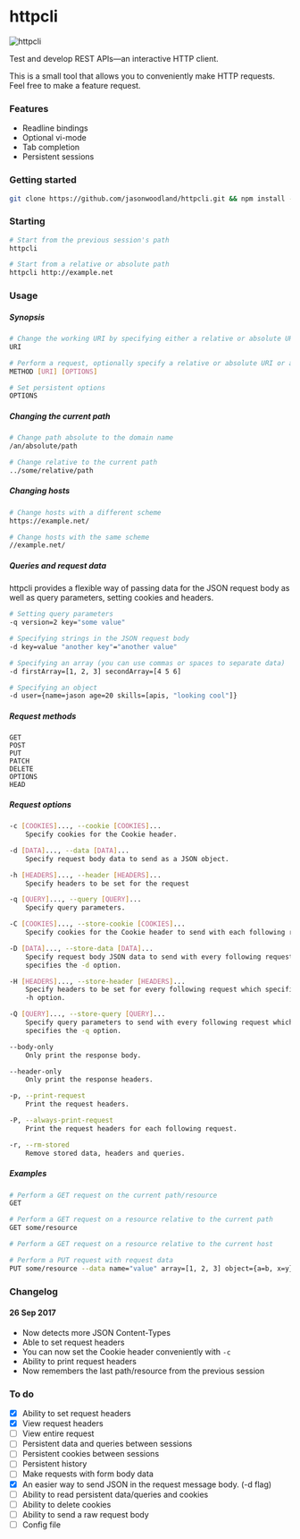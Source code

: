 # httpcli
![httpcli](https://raw.githubusercontent.com/jasonwoodland/httpcli/master/httpcli.png)

Test and develop REST APIs&mdash;an interactive HTTP client.

This is a small tool that allows you to conveniently make HTTP requests. Feel free to make a feature request.

### Features

  - Readline bindings
  - Optional vi-mode
  - Tab completion
  - Persistent sessions

### Getting started

```bash
git clone https://github.com/jasonwoodland/httpcli.git && npm install -g ./httpcli
```

### Starting

```bash
# Start from the previous session's path
httpcli

# Start from a relative or absolute path
httpcli http://example.net
```

### Usage

##### Synopsis

```bash
# Change the working URI by specifying either a relative or absolute URI
URI

# Perform a request, optionally specify a relative or absolute URI or any options for that request
METHOD [URI] [OPTIONS]

# Set persistent options
OPTIONS
```

##### Changing the current path

```bash
# Change path absolute to the domain name
/an/absolute/path

# Change relative to the current path
../some/relative/path
```

##### Changing hosts

```bash
# Change hosts with a different scheme
https://example.net/

# Change hosts with the same scheme
//example.net/
```

##### Queries and request data
httpcli provides a flexible way of passing data for the JSON request body as well as query parameters, setting cookies and headers.

```bash
# Setting query parameters
-q version=2 key="some value"

# Specifying strings in the JSON request body
-d key=value "another key"="another value"

# Specifying an array (you can use commas or spaces to separate data)
-d firstArray=[1, 2, 3] secondArray=[4 5 6]

# Specifying an object
-d user={name=jason age=20 skills=[apis, "looking cool"]}
```

##### Request methods

```
GET
POST
PUT
PATCH
DELETE
OPTIONS
HEAD
```

##### Request options

```bash
-c [COOKIES]..., --cookie [COOKIES]...
	Specify cookies for the Cookie header.

-d [DATA]..., --data [DATA]...
	Specify request body data to send as a JSON object.

-h [HEADERS]..., --header [HEADERS]...
	Specify headers to be set for the request

-q [QUERY]..., --query [QUERY]...
	Specify query parameters.

-C [COOKIES]..., --store-cookie [COOKIES]...
	Specify cookies for the Cookie header to send with each following request.

-D [DATA]..., --store-data [DATA]...
	Specify request body JSON data to send with every following request which
	specifies the -d option.

-H [HEADERS]..., --store-header [HEADERS]...
	Specify headers to be set for every following request which specifies the
	-h option.

-Q [QUERY]..., --store-query [QUERY]...
	Specify query parameters to send with every following request which
	specifies the -q option.

--body-only
	Only print the response body.

--header-only
	Only print the response headers.

-p, --print-request
	Print the request headers.

-P, --always-print-request
	Print the request headers for each following request.

-r, --rm-stored
	Remove stored data, headers and queries.
```

##### Examples
```bash
# Perform a GET request on the current path/resource
GET

# Perform a GET request on a resource relative to the current path
GET some/resource

# Perform a GET request on a resource relative to the current host

# Perform a PUT request with request data
PUT some/resource --data name="value" array=[1, 2, 3] object={a=b, x=y}
```

### Changelog

#### 26 Sep 2017
  - Now detects more JSON Content-Types
  - Able to set request headers
  - You can now set the Cookie header conveniently with `-c`
  - Ability to print request headers
  - Now remembers the last path/resource from the previous session

### To do

  - [x] Ability to set request headers
  - [x] View request headers
  - [ ] View entire request
  - [ ] Persistent data and queries between sessions
  - [ ] Persistent cookies between sessions
  - [ ] Persistent history
  - [ ] Make requests with form body data
  - [x] An easier way to send JSON in the request message body. (-d flag)
  - [ ] Ability to read persistent data/queries and cookies
  - [ ] Ability to delete cookies
  - [ ] Ability to send a raw request body
  - [ ] Config file
